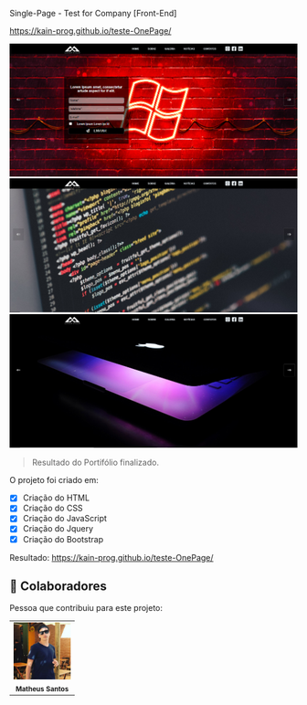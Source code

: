 Single-Page - Test for Company [Front-End]<br>

https://kain-prog.github.io/teste-OnePage/

<img src="./homePage1.PNG" alt="Banner carousel foto windows"> 
<img src="./homePage2.PNG" alt="Banner carousel foto code"> 
<img src="./homePage3.PNG" alt="Banner carousel foto apple"> 

> Resultado do Portifólio finalizado.

O projeto foi criado em:

- [x] Criação do HTML
- [x] Criação do CSS
- [x] Criação do JavaScript
- [x] Criação do Jquery
- [x] Criação do Bootstrap

Resultado: https://kain-prog.github.io/teste-OnePage/

## 🤝 Colaboradores

Pessoa que contribuiu para este projeto:

<table>
  <tr>
    <td align="center">
        <img src="./kain perfil 2 branco azul.jpeg" width="100px;" alt="Foto Kain"/><br>
        <sub>
          <b>Matheus Santos</b>
        </sub>
      </a>
    </td>
   </tr>
</table>
